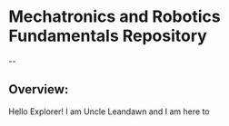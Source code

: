 # Mechatronics and Robotics Fundamentals Repository
--
## Overview:
Hello Explorer! I am Uncle Leandawn and I am here to  
